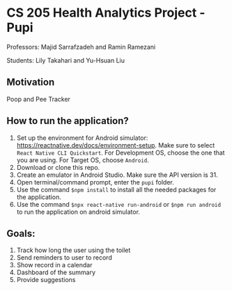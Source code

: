 # CS 205 Health Analytics Project - Pupi

Professors: Majid Sarrafzadeh and Ramin Ramezani

Students: Lily Takahari and Yu-Hsuan Liu

## Motivation
Poop and Pee Tracker

## How to run the application?
1. Set up the environment for Android simulator: https://reactnative.dev/docs/environment-setup. Make sure to select `React Native CLI Quickstart`. For Development OS, choose the one that you are using. For Target OS, choose `Android`.
2. Download or clone this repo.
3. Create an emulator in Android Studio. Make sure the API version is 31.
4. Open terminal/command prompt, enter the `pupi` folder.
5. Use the command `$npm install` to install all the needed packages for the application.
6. Use the command `$npx react-native run-android` or `$npm run android` to run the application on android simulator.

## Goals:
1. Track how long the user using the toilet
2. Send reminders to user to record
3. Show record in a calendar
4. Dashboard of the summary
5. Provide suggestions
